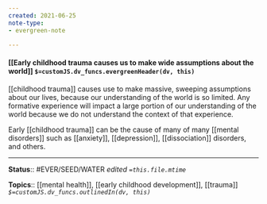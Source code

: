 ```yaml
---
created: 2021-06-25
note-type: 
- evergreen-note

---
```


#### [[Early childhood trauma causes us to make wide assumptions about the world]] `$=customJS.dv_funcs.evergreenHeader(dv, this)`

[[childhood trauma]] causes use to make massive, sweeping assumptions about our lives, because our understanding of the world is so limited. Any formative experience will impact a large portion of our understanding of the world because we do not understand the context of that experience. 

Early [[childhood trauma]] can be the cause of many of many [[mental disorders]] such as [[anxiety]], [[depression]], [[dissociation]] disorders, and others. 

---

**Status**:: #EVER/SEED/WATER 
*edited `=this.file.mtime`*

**Topics**:: [[mental health]], [[early childhood development]], [[trauma]]
*`$=customJS.dv_funcs.outlinedIn(dv, this)`*

